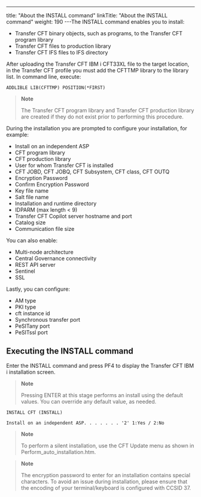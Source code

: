 ---
title: "About the INSTALL command"
linkTitle: "About the INSTALL command"
weight: 190
---The INSTALL command enables you to install:

* Transfer CFT binary objects, such as programs, to the Transfer CFT program library
* Transfer CFT files to production library
* Transfer CFT IFS files to IFS directory

After uploading the Transfer CFT IBM i CFT33XL file to the target location, in the Transfer CFT profile you must add the CFTTMP library to the library list. In command line, execute:

`ADDLIBLE LIB(CFTTMP) POSITION(*FIRST)      `

> **Note**
>
> The Transfer CFT program library and Transfer CFT production library are created if they do not exist prior to performing this procedure.

During the installation you are prompted to configure your installation, for example:

* Install on an independent ASP
* CFT program library
* CFT production library
* User for whom Transfer CFT is installed
* CFT JOBD, CFT JOBQ, CFT Subsystem, CFT class, CFT OUTQ
* Encryption Password
* Confirm Encryption Password
* Key file name
* Salt file name
* Installation and runtime directory
* IDPARM (max length &lt; 9)
* Transfer CFT Copilot server hostname and port
* Catalog size
* Communication file size

You can also enable:

* Multi-node architecture
* Central Governance connectivity
* REST API server
* Sentinel
* SSL

Lastly, you can configure:

* AM type
* PKI type
* cft instance id
* Synchronous transfer port
* PeSITany port
* PeSITssl port

## Executing the INSTALL command 

Enter the INSTALL command and press PF4 to display the Transfer CFT IBM i installation screen.

> **Note**
>
> Pressing ENTER at this stage performs an install using the default values. You can override any default value, as needed.

```
INSTALL CFT (INSTALL)
 
Install on an independent ASP. . . . . . . '2' 1:Yes / 2:No
```

> **Note**
>
> To perform a silent installation, use the CFT Update menu as shown in Perform_auto_installation.htm.

> **Note**
>
> The encryption password to enter for an installation contains special characters. To avoid an issue during installation, please ensure that the encoding of your terminal/keyboard is configured with CCSID 37.
